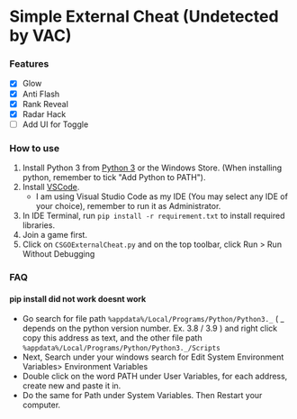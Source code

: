 # Simple External Cheat (Undetected by VAC)

### Features
- [x] Glow
- [x] Anti Flash
- [x] Rank Reveal
- [x] Radar Hack
- [ ] Add UI for Toggle

### How to use
1. Install Python 3 from [Python 3](https://www.python.org/downloads/) or the Windows Store. (When installing python, remember to tick "Add Python to PATH").
2. Install [VSCode](https://code.visualstudio.com/).
    - I am using Visual Studio Code as my IDE (You may select any IDE of your choice), remember to run it as Administrator.
3. In IDE Terminal, run ```pip install -r requirement.txt``` to install required libraries.
4. Join a game first.
5. Click on ```CSGOExternalCheat.py``` and on the top toolbar, click Run > Run Without Debugging

### FAQ
#### pip install did not work doesnt work
- Go search for file path ```%appdata%/Local/Programs/Python/Python3._``` ( _ depends on the python version number. Ex. 3.8 / 3.9 ) and right click copy this address as text, and the other file path ```%appdata%/Local/Programs/Python/Python3._/Scripts```
- Next, Search under your windows search for Edit System Environment Variables> Environment Variables
- Double click on the word PATH under User Variables, for each address, create new and paste it in.
- Do the same for Path under System Variables. Then Restart your computer.
